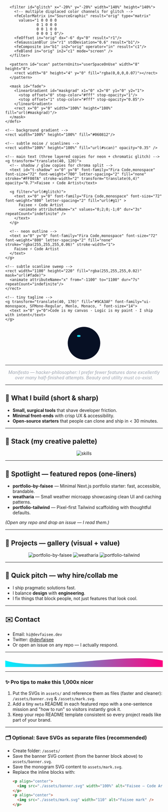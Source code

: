 <!-- README.md — Faisee (Hacker-Philosopher Art Edition) -->

<!-- ========== Animated Neon Glitch Header (inline SVG) ========== -->
<p align="center">
  <!-- Inline SVG Banner: neon gradient + subtle glitch + scanline -->
  <svg xmlns="http://www.w3.org/2000/svg" viewBox="0 0 1100 220" width="100%" preserveAspectRatio="xMidYMid meet" role="img" aria-label="Faisee — Code Artist">
    <defs>
      <linearGradient id="g1" x1="0" x2="1">
        <stop offset="0" stop-color="#00f0ff"/>
        <stop offset="0.5" stop-color="#9b00ff"/>
        <stop offset="1" stop-color="#ff0066"/>
      </linearGradient>

      <filter id="glitch" x="-20%" y="-20%" width="140%" height="140%">
        <!-- multiple displaced color channels for glitch -->
        <feColorMatrix in="SourceGraphic" result="orig" type="matrix"
          values="1 0 0 0 0
                  0 1 0 0 0
                  0 0 1 0 0
                  0 0 0 1 0"/>
        <feOffset in="orig" dx="-6" dy="0" result="r1"/>
        <feGaussianBlur in="r1" stdDeviation="0.6" result="b1"/>
        <feComposite in="b1" in2="orig" operator="in" result="c1"/>
        <feBlend in="orig" in2="c1" mode="screen" />
      </filter>

      <pattern id="scan" patternUnits="userSpaceOnUse" width="8" height="8">
        <rect width="8" height="4" y="0" fill="rgba(0,0,0,0.07)"></rect>
      </pattern>

      <mask id="fade">
        <linearGradient id="maskgrad" x1="0" x2="0" y1="0" y2="1">
          <stop offset="0" stop-color="#fff" stop-opacity="1"/>
          <stop offset="1" stop-color="#fff" stop-opacity="0.85"/>
        </linearGradient>
        <rect x="0" y="0" width="100%" height="100%" fill="url(#maskgrad)"/>
      </mask>
    </defs>

    <!-- background gradient -->
    <rect width="100%" height="100%" fill="#060812"/>

    <!-- subtle noise / scanlines -->
    <rect width="100%" height="100%" fill="url(#scan)" opacity="0.35" />

    <!-- main text (three layered copies for neon + chromatic glitch) -->
    <g transform="translate(40, 120)">
      <!-- shadow / glow copies for chroma split -->
      <text id="t-shadow" x="0" y="0" font-family="Fira Code,monospace" font-size="72" font-weight="700" letter-spacing="2" fill="none" stroke="#FF007A" stroke-width="2" transform="translate(6,4)" opacity="0.7">Faisee ⚡ Code Artist</text>

      <g filter="url(#glitch)">
        <text x="0" y="0" font-family="Fira Code,monospace" font-size="72" font-weight="800" letter-spacing="2" fill="url(#g1)" >
          Faisee ⚡ Code Artist
          <animate attributeName="x" values="0;2;0;-1;0" dur="3s" repeatCount="indefinite" />
        </text>
      </g>

      <!-- neon outline -->
      <text x="0" y="0" font-family="Fira Code,monospace" font-size="72" font-weight="800" letter-spacing="2" fill="none" stroke="rgba(255,255,255,0.06)" stroke-width="1">
        Faisee ⚡ Code Artist
      </text>
    </g>

    <!-- subtle scanline sweep -->
    <rect width="1100" height="220" fill="rgba(255,255,255,0.02)" mask="url(#fade)">
      <animate attributeName="x" from="-1100" to="1100" dur="7s" repeatCount="indefinite"/>
    </rect>

    <!-- tiny tagline -->
    <g transform="translate(40, 170)" fill="#9CA3AF" font-family="ui-monospace, SFMono-Regular, Menlo, Monaco, " font-size="14">
      <text x="0" y="0">Code is my canvas · Logic is my paint · I ship with intent</text>
    </g>
  </svg>
</p>

<!-- ========== Small Animated Monogram Logo ========== -->
<p align="center">
  <!-- Monogram SVG (F) as mark — animated stroke -->
  <svg xmlns="http://www.w3.org/2000/svg" width="110" height="110" viewBox="0 0 110 110" aria-label="Faisee monogram">
    <defs>
      <linearGradient id="lg2" x1="0" x2="1">
        <stop offset="0" stop-color="#00F0FF" />
        <stop offset="1" stop-color="#FF0066" />
      </linearGradient>
    </defs>
    <circle cx="55" cy="55" r="52" fill="#071024"/>
    <path d="M36 32 L74 32 L50 54 L74 78 L36 78" fill="none" stroke="url(#lg2)" stroke-width="6" stroke-linecap="round" stroke-linejoin="round" stroke-opacity="0.95">
      <animate attributeName="stroke-dasharray" from="0 300" to="240 300" dur="1.6s" fill="freeze" />
    </path>
  </svg>
</p>

---

<p align="center"><em style="color:#9CA3AF">Manifesto — hacker-philosopher: I prefer fewer features done excellently over many half-finished attempts. Beauty and utility must co-exist.</em></p>

---

## 🔮 What I build (short & sharp)
- **Small, surgical tools** that shave developer friction.  
- **Minimal front-ends** with crisp UX & accessibility.  
- **Open-source starters** that people can clone and ship in < 30 minutes.

---

## 🧭 Stack (my creative palette)
<p align="center">
  <img src="https://skillicons.dev/icons?i=js,ts,react,nextjs,tailwind,nodejs,python,html,css,git,github,figma" alt="skills" />
</p>

---

## 🚀 Spotlight — featured repos (one-liners)
- **portfolio-by-faisee** — Minimal Next.js portfolio starter: fast, accessible, brandable.  
- **weatharia** — Small weather microapp showcasing clean UI and caching patterns.  
- **portfolio-tailwind** — Pixel-first Tailwind scaffolding with thoughtful defaults.

*(Open any repo and drop an issue — I read them.)*

---

## 🧩 Projects — gallery (visual + value)
<p align="center">
  <a href="https://github.com/devfaisee/portfolio-by-faisee" style="text-decoration:none">
    <img src="https://github-readme-stats.vercel.app/api/pin/?username=devfaisee&repo=portfolio-by-faisee&theme=dark&hide_border=true" alt="portfolio-by-faisee" />
  </a>
  <a href="https://github.com/devfaisee/weatharia" style="text-decoration:none">
    <img src="https://github-readme-stats.vercel.app/api/pin/?username=devfaisee&repo=weatharia&theme=dark&hide_border=true" alt="weatharia" />
  </a>
  <a href="https://github.com/devfaisee/portfolio-tailwind" style="text-decoration:none">
    <img src="https://github-readme-stats.vercel.app/api/pin/?username=devfaisee&repo=portfolio-tailwind&theme=dark&hide_border=true" alt="portfolio-tailwind" />
  </a>
</p>

---

## 🧠 Quick pitch — why hire/collab me
- I ship pragmatic solutions fast.  
- I balance **design** with **engineering**.  
- I fix things that block people, not just features that look cool.

---

## ✉️ Contact
- Email: `hi@devfaisee.dev`  
- Twitter: [@devfaisee](https://twitter.com/devfaisee)  
- Or open an issue on any repo — I actually respond.

---

<!-- Footer Wave (SVG) -->
<p align="center">
  <svg viewBox="0 0 1200 80" width="100%" height="60" preserveAspectRatio="none" xmlns="http://www.w3.org/2000/svg" aria-hidden="true">
    <defs>
      <linearGradient id="fg1" x1="0" x2="1">
        <stop offset="0" stop-color="#00F0FF" />
        <stop offset="1" stop-color="#FF0080" />
      </linearGradient>
    </defs>
    <path d="M0,30 C300,120 900,-40 1200,30 L1200,80 L0,80 Z" fill="url(#fg1)">
      <animate attributeName="d" dur="8s" repeatCount="indefinite"
        values="
          M0,30 C300,120 900,-40 1200,30 L1200,80 L0,80 Z;
          M0,30 C300,-40 900,120 1200,30 L1200,80 L0,80 Z;
          M0,30 C300,100 900,-20 1200,30 L1200,80 L0,80 Z;
          M0,30 C300,120 900,-40 1200,30 L1200,80 L0,80 Z
        " />
    </path>
  </svg>
</p>

---

### ✨ Pro tips to make this 1,000x nicer
1. Put the SVGs in `assets/` and reference them as files (faster and cleaner): `/assets/banner.svg` & `/assets/mark.svg`.  
2. Add a tiny `meta` README in each featured repo with a one-sentence mission and "how to run" so visitors instantly grok it.  
3. Keep your repo README template consistent so every project reads like part of your brand.

---

### 🗂 Optional: Save SVGs as separate files (recommended)
- Create folder: `/assets/`  
- Save the banner SVG content (from the banner block above) to `assets/banner.svg`.  
- Save the monogram SVG content to `assets/mark.svg`.  
- Replace the inline blocks with:
  ```html
  <p align="center">
    <img src="./assets/banner.svg" width="100%" alt="Faisee — Code Artist" />
  </p>
  <p align="center">
    <img src="./assets/mark.svg" width="110" alt="Faisee mark" />
  </p>